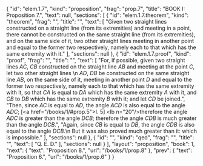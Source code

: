 {
  "id": "elem.1.7",
  "kind": "proposition",
  "frag": "prop.7",
  "title": "BOOK I: Proposition 7.",
  "text": null,
  "sections": [
    {
      "id": "elem.1.7.theorem",
      "kind": "theorem",
      "frag": "",
      "title": "",
      "text": [
        "Given two straight lines constructed on a straight line (from its extremities) and meeting in a point, there cannot be constructed on the same straight line (from its extremities), and on the same side of it, two other straight lines meeting in another point and equal to the former two respectively, namely each to that which has the same extremity with it."
      ],
      "sections": null
    },
    {
      "id": "elem.1.7.proof",
      "kind": "proof",
      "frag": "",
      "title": "",
      "text": [
        "For, if possible, given two straight lines <var>AC</var>, <var>CB</var> constructed on the straight line <var>AB</var> and meeting at the point <var>C</var>, let two other straight lines \n        <var>AD</var>, <var>DB</var> be constructed on the same straight line <var>AB</var>, on the same side of it, meeting in another point <var>D</var> and equal to the former two respectively, namely each to that which has the same extremity with it, so that <var>CA</var> is equal to <var>DA</var> which has the same extremity <var>A</var> with it, and <var>CB</var> to <var>DB</var> which has the same extremity <var>B</var> with it; and let <var>CD</var> be joined.",
        "Then, since <var>AC</var> is equal to <var>AD</var>, the angle <var>ACD</var> is also equal to the angle <var>ADC</var>; [<a href=\"/books/1/#prop.5\">I. 5</a>] <lb n=\"20\"/>therefore the angle <var>ADC</var> is greater than the angle <var>DCB</var>; therefore the angle <var>CDB</var> is much greater than the angle <var>DCB</var>.",
        "Again, since <var>CB</var> is equal to <var>DB</var>, the angle <var>CDB</var> is also equal to the angle <var>DCB</var>.\n        But it was also proved much greater than it: which is impossible."
      ],
      "sections": null
    },
    {
      "id": "",
      "kind": "qed",
      "frag": "",
      "title": "",
      "text": [
        "Q. E. D."
      ],
      "sections": null
    }
  ],
  "layout": "proposition",
  "book": 1,
  "next": {
    "text": "Proposition 8.",
    "url": "/books/1/prop.8"
  },
  "prev": {
    "text": "Proposition 6.",
    "url": "/books/1/prop.6"
  }
}
